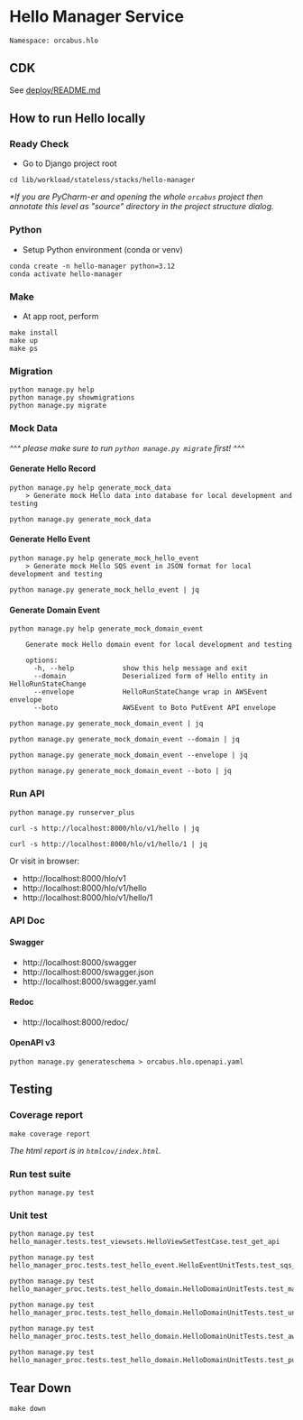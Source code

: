 # Hello Manager Service

```
Namespace: orcabus.hlo
```

## CDK

See [deploy/README.md](deploy)

## How to run Hello locally

### Ready Check

- Go to Django project root
```
cd lib/workload/stateless/stacks/hello-manager
```
_*If you are PyCharm-er and opening the whole `orcabus` project then annotate this level as "source" directory in the project structure dialog._

### Python

- Setup Python environment (conda or venv)
```
conda create -n hello-manager python=3.12
conda activate hello-manager
```

### Make

- At app root, perform
```
make install
make up
make ps
```

### Migration

```
python manage.py help
python manage.py showmigrations
python manage.py migrate
```

### Mock Data

_^^^ please make sure to run `python manage.py migrate` first! ^^^_

#### Generate Hello Record

```
python manage.py help generate_mock_data
    > Generate mock Hello data into database for local development and testing
```

```
python manage.py generate_mock_data
```

#### Generate Hello Event

```
python manage.py help generate_mock_hello_event
    > Generate mock Hello SQS event in JSON format for local development and testing
```

```
python manage.py generate_mock_hello_event | jq
```

#### Generate Domain Event

```
python manage.py help generate_mock_domain_event

    Generate mock Hello domain event for local development and testing
    
    options:
      -h, --help            show this help message and exit
      --domain              Deserialized form of Hello entity in HelloRunStateChange
      --envelope            HelloRunStateChange wrap in AWSEvent envelope
      --boto                AWSEvent to Boto PutEvent API envelope
```

```
python manage.py generate_mock_domain_event | jq
```

```
python manage.py generate_mock_domain_event --domain | jq
```

```
python manage.py generate_mock_domain_event --envelope | jq
```

```
python manage.py generate_mock_domain_event --boto | jq
```

### Run API

```
python manage.py runserver_plus
```

```
curl -s http://localhost:8000/hlo/v1/hello | jq
```

```
curl -s http://localhost:8000/hlo/v1/hello/1 | jq
```

Or visit in browser:
- http://localhost:8000/hlo/v1
- http://localhost:8000/hlo/v1/hello
- http://localhost:8000/hlo/v1/hello/1

### API Doc

#### Swagger

- http://localhost:8000/swagger
- http://localhost:8000/swagger.json
- http://localhost:8000/swagger.yaml

#### Redoc

- http://localhost:8000/redoc/

#### OpenAPI v3

```
python manage.py generateschema > orcabus.hlo.openapi.yaml
```

## Testing

### Coverage report

```
make coverage report
```

_The html report is in `htmlcov/index.html`._

### Run test suite

```
python manage.py test
```

### Unit test

```
python manage.py test hello_manager.tests.test_viewsets.HelloViewSetTestCase.test_get_api
```

```
python manage.py test hello_manager_proc.tests.test_hello_event.HelloEventUnitTests.test_sqs_handler
```

```
python manage.py test hello_manager_proc.tests.test_hello_domain.HelloDomainUnitTests.test_marshall
```

```
python manage.py test hello_manager_proc.tests.test_hello_domain.HelloDomainUnitTests.test_unmarshall
```

```
python manage.py test hello_manager_proc.tests.test_hello_domain.HelloDomainUnitTests.test_aws_event_serde
```

```
python manage.py test hello_manager_proc.tests.test_hello_domain.HelloDomainUnitTests.test_put_events_request_entry
```

## Tear Down

```
make down
```



